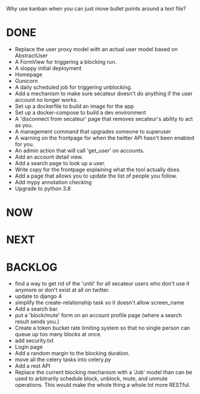 Why use kanban when you can just move bullet points around a text file?

DONE
====
- Replace the user proxy model with an actual user model based on AbstractUser
- A FormView for triggering a blocking run.
- A sloppy initial deployment
- Homepage
- Gunicorn
- A daily scheduled job for triggering unblocking.
- Add a mechanism to make sure secateur doesn't do anything if the user account no longer works.
- Set up a dockerfile to build an image for the app
- Set up a docker-compose to build a dev environment
- A 'disconnect from secateur' page that removes secateur's ability to act as you.
- A management command that upgrades someone to superuser
- A warning on the frontpage for when the twitter API hasn't been enabled for you.
- An admin action that will call 'get_user' on accounts.
- Add an account detail view.
- Add a search page to look up a user.
- Write copy for the frontpage explaining what the tool actually does.
- Add a page that allows you to update the list of people you follow.
- Add mypy annotation checking
- Upgrade to python 3.8


NOW
===

NEXT
====


BACKLOG
=======
- find a way to get rid of the 'until' for all secateur users who don't use it anymore or don't exist at all on twitter.
- update to django 4
- simplify the create-relationship task so it doesn't allow screen_name
- Add a search bar.
- put a 'block/mute' form on an account profile page (where a search result sends you.)
- Create a token bucket rate limiting system so that no single person can queue up too many blocks at once.
- add security.txt
- Login page
- Add a random margin to the blocking duration.
- move all the celery tasks into celery.py
- Add a rest API
- Replace the current blocking mechanism with a 'Job' model than can be used
  to arbitrarily schedule block, unblock, mute, and unmute operations. This
  would make the whole thing a whole lot more RESTful.
